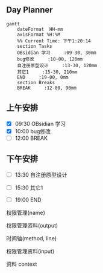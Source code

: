## Day Planner
```mermaid
gantt
    dateFormat  HH-mm
    axisFormat %H:%M
    %% Current Time: 下午1:20:14
    section Tasks
    OBsidian 学习     :09-30, 30mm
    bug修改     :10-00, 120mm
    自注册原型设计     :13-30, 120mm
    其它1     :15-30, 210mm
    END     :19-00, 0mm
    section Breaks
    BREAK     :12-00, 90mm
```

## 上午安排
- [x] 09:30 OBsidian 学习
- [x] 10:00 bug修改
- [ ] 12:00 BREAK

## 下午安排
- [ ] 13:30 自注册原型设计
- [ ] 15:30 其它1
- [ ] 19:00 END


权限管理(name)

权限管理资料(output)

时间轴(method, line)

权限管理资料(input)

资料 context